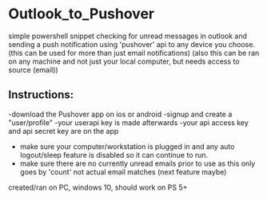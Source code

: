 # Outlook_to_Pushover
simple powershell snippet checking for unread messages in outlook and sending a push notification using 'pushover' api to any device you choose.
(this can be used for more than just email notifications) (also this can be ran on any machine and not just your local computer, but needs access to source (email))


## Instructions:

-download the Pushover app on ios or android
-signup and create a "user/profile"
-your userapi key is made afterwards
-your api access key and api secret key are on the app
- make sure your computer/workstation is plugged in and any auto logout/sleep feature is disabled so it can continue to run.
- make sure there are no currently unread emails prior to use as this only goes by 'count' not actual email matches (next feature maybe)

created/ran on PC, windows 10, should work on PS 5+

